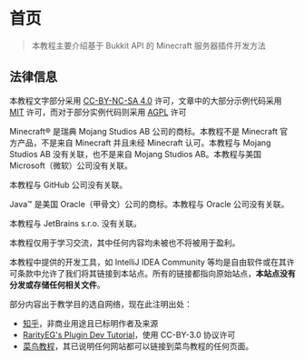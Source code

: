 # 首页

> 本教程主要介绍基于 Bukkit API 的 Minecraft 服务器插件开发方法



## 法律信息

本教程文字部分采用 [CC-BY-NC-SA 4.0](https://creativecommons.org/licenses/by-nc-sa/4.0/) 许可，文章中的大部分示例代码采用 [MIT](https://mit-license.org/) 许可，而对于部分实例代码则采用 [AGPL](https://www.gnu.org/licenses/agpl-3.0.en.html) 许可

Minecraft® 是瑞典 Mojang Studios AB 公司的商标。本教程不是 Minecraft 官方产品，不是来自 Minecraft 并且未经 Minecraft 认可。本教程与 Mojang Studios AB 没有关联，也不是来自 Mojang Studios AB。本教程与美国 Microsoft（微软）公司没有关联。

本教程与 GitHub 公司没有关联。

Java™ 是美国 Oracle（甲骨文）公司的商标。本教程与 Oracle 公司没有关联。

本教程与 JetBrains s.r.o. 没有关联。

本教程仅用于学习交流，其中任何内容均未被也不将被用于盈利。

本教程中提供的开发工具，如 IntelliJ IDEA Community 等均是自由软件或在其许可条款中允许了我们将其链接到本站点。所有的链接都指向原始站点，**本站点没有分发或存储任何相关文件**。

部分内容出于教学目的选自网络，现在此注明出处：

* [知乎](https://www.zhihu.com)，非商业用途且已标明作者及来源
* [RarityEG's Plugin Dev Tutorial](https://plgdev.xuogroup.top/)，使用 CC-BY-3.0 协议许可
* [菜鸟教程](https://www.runoob.com/)，其已说明任何网站都可以链接到菜鸟教程的任何页面。

